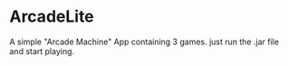 # ArcadeLite 
A simple "Arcade Machine" App containing 3 games.
just run the .jar file and start playing.
